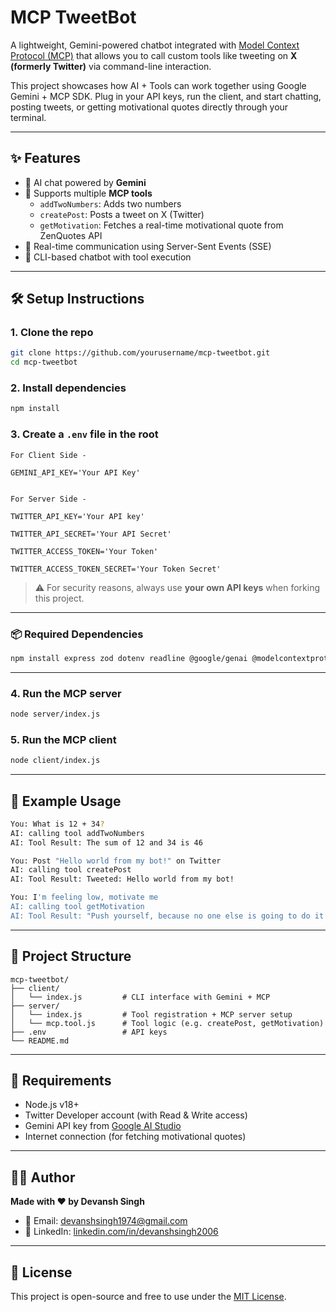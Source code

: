 # MCP TweetBot

A lightweight, Gemini-powered chatbot integrated with [Model Context Protocol (MCP)](https://modelcontext.org/) that allows you to call custom tools like tweeting on **X (formerly Twitter)** via command-line interaction.

This project showcases how AI + Tools can work together using Google Gemini + MCP SDK. Plug in your API keys, run the client, and start chatting, posting tweets, or getting motivational quotes directly through your terminal.

---

## ✨ Features

- 🤖 AI chat powered by **Gemini**
- 🔧 Supports multiple **MCP tools**
  - `addTwoNumbers`: Adds two numbers
  - `createPost`: Posts a tweet on X (Twitter)
  - `getMotivation`: Fetches a real-time motivational quote from ZenQuotes API
- 📡 Real-time communication using Server-Sent Events (SSE)
- 💬 CLI-based chatbot with tool execution

---

## 🛠️ Setup Instructions

### 1. Clone the repo

```bash
git clone https://github.com/yourusername/mcp-tweetbot.git
cd mcp-tweetbot
```

### 2. Install dependencies

```bash
npm install
```

### 3. Create a `.env` file in the root

```env
For Client Side - 

GEMINI_API_KEY='Your API Key'


For Server Side - 

TWITTER_API_KEY='Your API key'

TWITTER_API_SECRET='Your API Secret'

TWITTER_ACCESS_TOKEN='Your Token'

TWITTER_ACCESS_TOKEN_SECRET='Your Token Secret'
```

> ⚠️ For security reasons, always use **your own API keys** when forking this project.

---

### 📦 Required Dependencies 

```bash
npm install express zod dotenv readline @google/genai @modelcontextprotocol/sdk twitter-api-v2 axios
```

---

### 4. Run the MCP server

```bash
node server/index.js
```

### 5. Run the MCP client

```bash
node client/index.js
```

---

## 🧪 Example Usage

```bash
You: What is 12 + 34?
AI: calling tool addTwoNumbers
AI: Tool Result: The sum of 12 and 34 is 46

You: Post "Hello world from my bot!" on Twitter
AI: calling tool createPost
AI: Tool Result: Tweeted: Hello world from my bot!

You: I'm feeling low, motivate me
AI: calling tool getMotivation
AI: Tool Result: "Push yourself, because no one else is going to do it for you." — Anonymous
```

---

## 📁 Project Structure

```
mcp-tweetbot/
├── client/
│   └── index.js         # CLI interface with Gemini + MCP
├── server/
│   └── index.js         # Tool registration + MCP server setup
│   └── mcp.tool.js      # Tool logic (e.g. createPost, getMotivation)
├── .env                 # API keys
└── README.md
```

---

## 📌 Requirements

- Node.js v18+
- Twitter Developer account (with Read & Write access)
- Gemini API key from [Google AI Studio](https://makersuite.google.com/)
- Internet connection (for fetching motivational quotes)

---

## 🧑‍💻 Author

**Made with ❤️ by Devansh Singh**

- 📧 Email: [devanshsingh1974@gmail.com](mailto:devanshsingh1974@gmail.com)  
- 💼 LinkedIn: [linkedin.com/in/devanshsingh2006](https://www.linkedin.com/in/devanshsingh2006)

---

## 📜 License

This project is open-source and free to use under the [MIT License](LICENSE).
